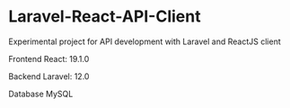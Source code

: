 # Laravel-React-API-Client
Experimental project for API development with Laravel and ReactJS client 

Frontend
React: 19.1.0 

Backend
Laravel: 12.0

Database
MySQL
